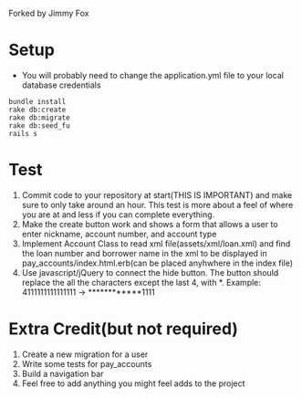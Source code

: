 Forked by Jimmy Fox

# Setup
- You will probably need to change the application.yml file to your local database credentials
```
bundle install
rake db:create
rake db:migrate
rake db:seed_fu
rails s
```

# Test
1. Commit code to your repository at start(THIS IS IMPORTANT) and make sure to only take around an hour. This test is more about a feel of where you are at and less if you can complete everything.
2. Make the create button work and shows a form that allows a user to enter nickname, account number, and account type
3. Implement Account Class to read xml file(assets/xml/loan.xml) and find the loan number and borrower name in the xml to be displayed in pay_accounts/index.html.erb(can be placed anyhwhere in the index file)
4. Use javascript/jQuery to connect the hide button. The button should replace the all the characters except the last 4, with *.
Example: 4111111111111111 -> ************1111

# Extra Credit(but not required)
1. Create a new migration for a user
2. Write some tests for pay_accounts
3. Build a navigation bar
4. Feel free to add anything you might feel adds to the project
